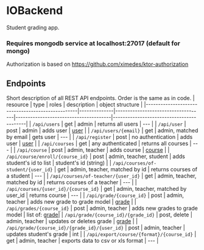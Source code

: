 # IOBackend

Student grading app.

### Requires mongodb service at localhost:27017 (default for mongo)

Authorization is based on https://github.com/ximedes/ktor-authorization

## Endpoints

Short description of all REST API endpoints. Order is the same as in code.
| resource                                         | type         | roles                              | description                           | object structure                         |
|--------------------------------------------------|--------------|------------------------------------|---------------------------------------|------------------------------------------|
| `/api/users`                                     | get          | admin                              | returns all users                     | ---                                      |
| `/api/user`                                      | post         | admin                              | adds user                             | [user](/misc/exampleUser.json)           |
| `/api/users/{email}`                             | get          | admin, matched by email            | gets user                             | ---                                      |
| `/api/register`                                  | post         | no authentication                  | adds user                             | [user](/misc/exampleUser.json)           |
| `/api/courses`                                   | get          | any authenticated                  | returns all courses                   | ---                                      |
| `/api/course`                                    | post         | admin, teacher                     | adds course                           | [course](/misc/exampleCourse.json)       |
| `/api/course/enroll/{course_id}`                 | post         | admin, teacher, student            | adds student's id to list             | student's id (string)                    |
| `/api/courses/of-student/{user_id}`              | get          | admin, teacher, matched by id      | returns courses of a student          | ---                                      |
| `/api/courses/of-teacher/{user_id}`              | get          | admin, teacher, matched by id      | returns courses of a teacher          | ---                                      |
| `/api/courses/{user_id}/{course_id}`             | get          | admin, teacher, matched by user_id | returns course                        | ---                                      |
| `/api/grade/{course_id}`                         | post         | admin, teacher                     | adds new grade to grade model         | [grade](/misc/exampleGrade.json)         |
| `/api/grades/{course_id}`                        | post         | admin, teacher                     | adds new grades to grade model        | list of: [grade](/misc/exampleGrade.json)|
| `/api/grade/{course_id}/{grade_id}`              | post, delete | admin, teacher                     | updates or deletes grade              | [grade](/misc/exampleGrade.json)         |
| `/api/grade/{course_id}/{grade_id}/{user_id}`    | post         | admin, teacher                     | updates student's grade               | int                                      |
| `/api/export/course/{format}/{course_id}`        | get          | admin, teacher                     | exports data to csv or xls format     | ---                                      |
